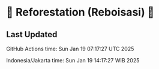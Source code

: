 
# 🌳 Reforestation (Reboisasi) 🌲

## Last Updated

GitHub Actions time: Sun Jan 19 07:17:27 UTC 2025

Indonesia/Jakarta time: Sun Jan 19 14:17:27 WIB 2025
